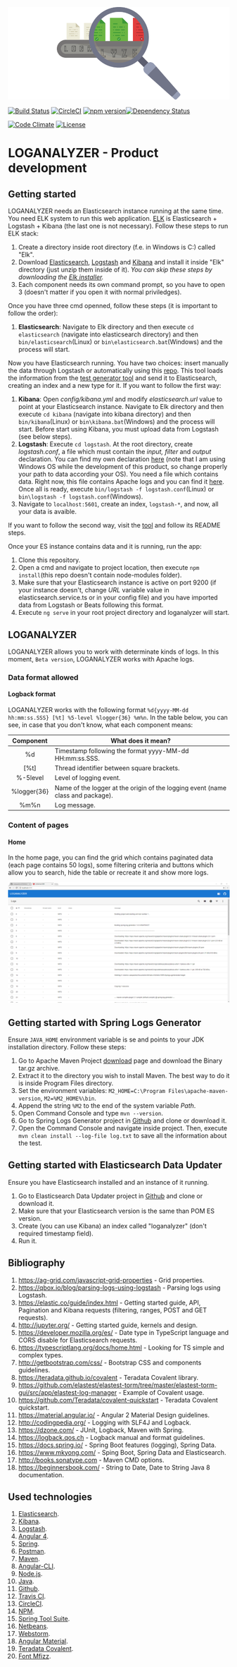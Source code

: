 
![logo](https://github.com/cvazquezlos/LOGANALYZER/blob/master/resources/media/README/LOGANALYZER-logo.png)

[![Build Status](https://travis-ci.org/cvazquezlos/LOGANALYZER.svg?branch=master)](https://travis-ci.org/cvazquezlos/LOGANALYZER)
[![CircleCI](https://circleci.com/gh/cvazquezlos/LOGANALYZER.svg?style=shield)](https://circleci.com/gh/cvazquezlos/LOGANALYZER)
[![npm version](https://badge.fury.io/js/%40angular%2Fcore.svg)](https://badge.fury.io/js/%40angular%2Fcore)[![Dependency Status](https://dependencyci.com/github/cvazquezlos/LOGANALYZER/badge)](https://dependencyci.com/github/cvazquezlos/LOGANALYZER)

[![Code Climate](https://codeclimate.com/github/cvazquezlos/LOGANALYZER.png)](https://codeclimate.com/github/cvazquezlos/LOGANALYZER)
[![License](https://img.shields.io/badge/License-Apache%202.0-blue.svg)](https://opensource.org/licenses/Apache-2.0)

# LOGANALYZER - Product development

## Getting started
LOGANALYZER needs an Elasticsearch instance running at the same time. You need ELK system to run this web application. [ELK](https://www.elastic.co/blog/getting-started-with-elk) is Elasticsearch + Logstash + Kibana (the last one is not necessary). Follow these steps to run ELK stack:
1. Create a directory inside root directory (f.e. in Windows is C:) called "Elk".
2. Download [Elasticsearch](https://www.elastic.co/downloads/elasticsearch), [Logstash](https://www.elastic.co/downloads/logstash) and [Kibana](https://www.elastic.co/downloads/kibana) and install it inside "Elk" directory (just unzip them inside of it). *You can skip these steps by downloading the [Elk installer](https://github.com/gigi81/elk-windows-installer).*
3. Each component needs its own command prompt, so you have to open 3 (doesn't matter if you open it with normal priviledges).

Once you have three cmd openned, follow these steps (it is important to follow the order):
1. **Elasticsearch**: Navigate to Elk directory and then execute `cd elasticsearch` (navigate into elasticsearch directory) and then `bin/elasticsearch`(Linux) or `bin\elasticsearch.bat`(Windows) and the process will start.

Now you have Elasticsearch running. You have two choices: insert manually the data through Logstash or automatically using this [repo](https://www.github.com/cvazquezlos/LOGANALYZER-ElasticsearchDataUpdater). This tool loads the information from the [test generator tool](https://www.github.com/cvazquezlos/LOGANALYZER-SpringLogsGenerator) and send it to Elasticsearch, creating an index and a new type for it. If you want to follow the first way:
1. **Kibana**: Open *config/kibana.yml* and modify *elasticsearch.url* value to point at your Elasticsearch instance. Navigate to Elk directory and then execute `cd kibana` (navigate into kibana directory) and then `bin/kibana`(Linux) or `bin\kibana.bat`(Windows) and the process will start. Before start using Kibana, you must upload data from Logstash (see below steps).
2. **Logstash**: Execute `cd logstash`. At the root directory, create *logstash.conf*, a file which must contain the *input, filter* and *output* declaration. You can find my own declaration [here](https://github.com/cvazquezlos/LOGANALYZER/blob/master/resources/logstash/logstash.conf) (note that I am using Windows OS while the development of this product, so change properly your path to data according your OS). You need a file which contains data. Right now, this file contains Apache logs and you can find it [here](https://github.com/cvazquezlos/LOGANALYZER/blob/master/resources/logstash/access.log). Once all is ready, execute `bin/logstash -f logstash.conf`(Linux) or `bin\logstash -f logstash.conf`(Windows).
3. Navigate to `localhost:5601`, create an index, `logstash-*`, and now, all your data is avaible.

If you want to follow the second way, visit the [tool](https://github.com/cvazquezlos/LOGANALYZER-ElasticsearchDataUpdater) and follow its README steps.

Once your ES instance contains data and it is running, run the app:
1. Clone this repository.
2. Open a cmd and navigate to project location, then execute `npm install`(this repo doesn't contain node-modules folder).
3. Make sure that your Elasticsearch instance is active on port 9200 (if your instance doesn't, change *URL* variable value in elasticsearch.service.ts or in your config file) and you have imported data from Logstash or Beats following this format.
4. Execute `ng serve` in your root project directory and loganalyzer will start.

## LOGANALYZER
LOGANALYZER allows you to work with determinate kinds of logs. In this moment, `Beta version`, LOGANALYZER works with Apache logs.

### Data format allowed
#### Logback format
LOGANALYZER works with the following format `%d{yyyy-MM-dd hh:mm:ss.SSS} [%t] %5-level %logger{36} %m%n`. In the table below, you can see, in case that you don't know, what each component means:

Component | What does it mean?
:--------: | -------------
%d | Timestamp following the format yyyy-MM-dd HH:mm:ss.SSS.
[%t] | Thread identifier between square brackets.
%-5level | Level of logging event.
%logger{36} | Name of the logger at the origin of the logging event (name class and package).
%m%n | Log message.

### Content of pages
#### Home
In the home page, you can find the grid which contains paginated data (each page contains 50 logs), some filtering criteria and buttons which allow you to search, hide the table or recreate it and show more logs.

![Home](https://github.com/cvazquezlos/LOGANALYZER/blob/master/resources/media/README/version1.png)

## Getting started with Spring Logs Generator
Ensure `JAVA_HOME` environment variable is se and points to your JDK installation directory. Follow these steps:
1. Go to Apache Maven Project [download](https://maven.apache.org/download.cgi) page and download the Binary tar.gz archive.
2. Extract it to the directory you wish to install Maven. The best way to do it is inside Program Files directory.
3. Set the environment variables: `M2_HOME=C:\Program Files\apache-maven-version`, `M2=%M2_HOME%\bin`.
4. Append the string `%M2` to the end of the system variable *Path*.
5. Open Command Console and type `mvn --version`.
6. Go to Spring Logs Generator project in [Github](https://github.com/cvazquezlos/LOGANALYZER-SpringLogsGenerator) and clone or download it.
7. Open the Command Console and navigate inside project. Then, execute `mvn clean install --log-file log.txt` to save all the information about the test.

## Getting started with Elasticsearch Data Updater
Ensure you have Elasticsearch installed and an instance of it running.
1. Go to Elasticsearch Data Updater project in [Github](https://github.com/cvazquezlos/LOGANALYZER-ElasticsearchDataUpdater) and clone or download it.
2. Make sure that your Elasticsearch version is the same than POM ES version.
3. Create (you can use Kibana) an index called "loganalyzer" (don't required timestamp field).
4. Run it.

## Bibliography
1. https://ag-grid.com/javascript-grid-properties - Grid properties.
2. https://qbox.io/blog/parsing-logs-using-logstash - Parsing logs using Logstash.
3. https://elastic.co/guide/index.html - Getting started guide, API, Pagination and Kibana requests (filtering, ranges, POST and GET requests).
4. http://jupyter.org/ - Getting started guide, kernels and design.
5. https://developer.mozilla.org/es/ - Date type in TypeScript language and CORS disable for Elasticsearch requests.
6. https://typescriptlang.org/docs/home.html - Looking for TS simple and complex types.
7. http://getbootstrap.com/css/ - Bootstrap CSS and components guidelines.
8. https://teradata.github.io/covalent - Teradata Covalent library.
9. https://github.com/elastest/elastest-torm/tree/master/elastest-torm-gui/src/app/elastest-log-manager - Example of Covalent usage.
10. https://github.com/Teradata/covalent-quickstart - Teradata Covalent quickstart.
11. https://material.angular.io/ - Angular 2 Material Design guidelines.
12. http://codingpedia.org/ - Logging with SLF4J and Logback.
13. https://dzone.com/ - JUnit, Logback, Maven with Spring.
14. https://logback.qos.ch - Logback manual and format guidelines.
15. https://docs.spring.io/ - Spring Boot features (logging), Spring Data.
16. https://www.mkyong.com/ - Sping Boot, Spring Data and Elasticsearch.
17. http://books.sonatype.com - Maven CMD options.
18. https://beginnersbook.com/ - String to Date, Date to String Java 8 documentation.

## Used technologies
1. [Elasticsearch](https://www.elastic.co/products/elasticsearch).
2. [Kibana](https://www.elastic.co/products/kibana).
3. [Logstash](https://www.elastic.co/products/logstash).
4. [Angular 4](https://angular.io/).
5. [Spring](https://spring.io/).
6. [Postman](https://www.getpostman.com/).
7. [Maven](https://maven.apache.org/).
8. [Angular-CLI](https://cli.angular.io/).
9. [Node.js](https://nodejs.org/es/).
10. [Java](https://www.java.com/en/).
11. [Github](github.com).
12. [Travis CI](https://travis-ci.org/).
13. [CircleCI](https://circleci.com/).
15. [NPM](https://www.npmjs.com/).
16. [Spring Tool Suite](https://spring.io/tools).
17. [Netbeans](https://netbeans.org/features/java/).
18. [Webstorm](https://www.jetbrains.com/webstorm/).
19. [Angular Material](https://material.angular.io/).
20. [Teradata Covalent](https://teradata.github.io/covalent/).
21. [Font Mfizz](https://github.com/fizzed/font-mfizz).
